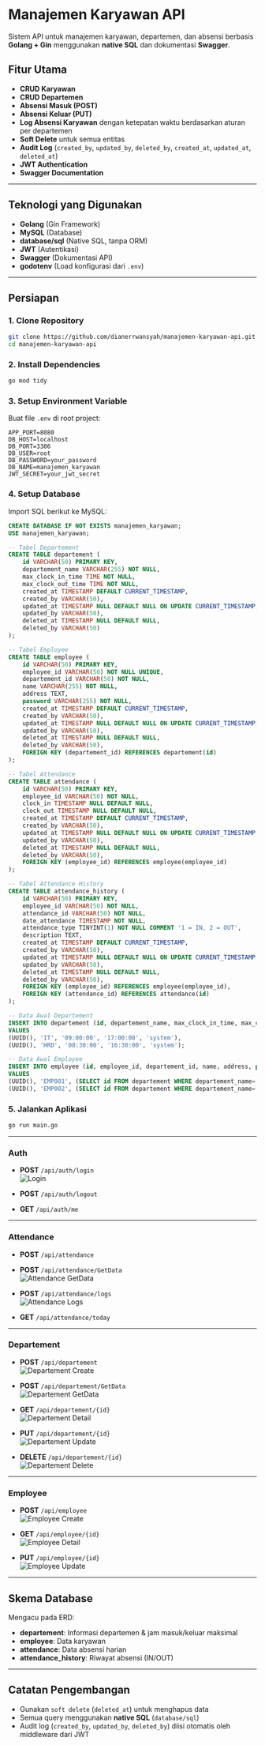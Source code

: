 # Manajemen Karyawan API

Sistem API untuk manajemen karyawan, departemen, dan absensi berbasis **Golang + Gin** menggunakan **native SQL** dan dokumentasi **Swagger**.

## Fitur Utama
- **CRUD Karyawan**
- **CRUD Departemen**
- **Absensi Masuk (POST)**
- **Absensi Keluar (PUT)**
- **Log Absensi Karyawan** dengan ketepatan waktu berdasarkan aturan per departemen
- **Soft Delete** untuk semua entitas
- **Audit Log** (`created_by`, `updated_by`, `deleted_by`, `created_at`, `updated_at`, `deleted_at`)
- **JWT Authentication**
- **Swagger Documentation**

---

## Teknologi yang Digunakan
- **Golang** (Gin Framework)
- **MySQL** (Database)
- **database/sql** (Native SQL, tanpa ORM)
- **JWT** (Autentikasi)
- **Swagger** (Dokumentasi API)
- **godotenv** (Load konfigurasi dari `.env`)

---

##  Persiapan

### 1. Clone Repository
```bash
git clone https://github.com/dianerrwansyah/manajemen-karyawan-api.git
cd manajemen-karyawan-api
```

### 2. Install Dependencies
```bash
go mod tidy
```

### 3. Setup Environment Variable
Buat file `.env` di root project:
```env
APP_PORT=8080
DB_HOST=localhost
DB_PORT=3306
DB_USER=root
DB_PASSWORD=your_password
DB_NAME=manajemen_karyawan
JWT_SECRET=your_jwt_secret
```

### 4. Setup Database
Import SQL berikut ke MySQL:

```sql
CREATE DATABASE IF NOT EXISTS manajemen_karyawan;
USE manajemen_karyawan;

-- Tabel Departement
CREATE TABLE departement (
    id VARCHAR(50) PRIMARY KEY,
    departement_name VARCHAR(255) NOT NULL,
    max_clock_in_time TIME NOT NULL,
    max_clock_out_time TIME NOT NULL,
    created_at TIMESTAMP DEFAULT CURRENT_TIMESTAMP,
    created_by VARCHAR(50),
    updated_at TIMESTAMP NULL DEFAULT NULL ON UPDATE CURRENT_TIMESTAMP,
    updated_by VARCHAR(50),
    deleted_at TIMESTAMP NULL DEFAULT NULL,
    deleted_by VARCHAR(50)
);

-- Tabel Employee
CREATE TABLE employee (
    id VARCHAR(50) PRIMARY KEY,
    employee_id VARCHAR(50) NOT NULL UNIQUE,
    departement_id VARCHAR(50) NOT NULL,
    name VARCHAR(255) NOT NULL,
    address TEXT,
    password VARCHAR(255) NOT NULL,
    created_at TIMESTAMP DEFAULT CURRENT_TIMESTAMP,
    created_by VARCHAR(50),
    updated_at TIMESTAMP NULL DEFAULT NULL ON UPDATE CURRENT_TIMESTAMP,
    updated_by VARCHAR(50),
    deleted_at TIMESTAMP NULL DEFAULT NULL,
    deleted_by VARCHAR(50),
    FOREIGN KEY (departement_id) REFERENCES departement(id)
);

-- Tabel Attendance
CREATE TABLE attendance (
    id VARCHAR(50) PRIMARY KEY,
    employee_id VARCHAR(50) NOT NULL,
    clock_in TIMESTAMP NULL DEFAULT NULL,
    clock_out TIMESTAMP NULL DEFAULT NULL,
    created_at TIMESTAMP DEFAULT CURRENT_TIMESTAMP,
    created_by VARCHAR(50),
    updated_at TIMESTAMP NULL DEFAULT NULL ON UPDATE CURRENT_TIMESTAMP,
    updated_by VARCHAR(50),
    deleted_at TIMESTAMP NULL DEFAULT NULL,
    deleted_by VARCHAR(50),
    FOREIGN KEY (employee_id) REFERENCES employee(employee_id)
);

-- Tabel Attendance History
CREATE TABLE attendance_history (
    id VARCHAR(50) PRIMARY KEY,
    employee_id VARCHAR(50) NOT NULL,
    attendance_id VARCHAR(50) NOT NULL,
    date_attendance TIMESTAMP NOT NULL,
    attendance_type TINYINT(1) NOT NULL COMMENT '1 = IN, 2 = OUT',
    description TEXT,
    created_at TIMESTAMP DEFAULT CURRENT_TIMESTAMP,
    created_by VARCHAR(50),
    updated_at TIMESTAMP NULL DEFAULT NULL ON UPDATE CURRENT_TIMESTAMP,
    updated_by VARCHAR(50),
    deleted_at TIMESTAMP NULL DEFAULT NULL,
    deleted_by VARCHAR(50),
    FOREIGN KEY (employee_id) REFERENCES employee(employee_id),
    FOREIGN KEY (attendance_id) REFERENCES attendance(id)
);

-- Data Awal Departement
INSERT INTO departement (id, departement_name, max_clock_in_time, max_clock_out_time, created_by)
VALUES
(UUID(), 'IT', '09:00:00', '17:00:00', 'system'),
(UUID(), 'HRD', '08:30:00', '16:30:00', 'system');

-- Data Awal Employee
INSERT INTO employee (id, employee_id, departement_id, name, address, password, created_by)
VALUES
(UUID(), 'EMP001', (SELECT id FROM departement WHERE departement_name='IT'), 'Dian Erwansyah', 'Jl. Merdeka No. 10', '$2y$12$Sayj3fjn6J6XrPZvUs0zpuprWh6VuqRqOJORIS7uw9SjtFYIWez4G', 'system'),
(UUID(), 'EMP002', (SELECT id FROM departement WHERE departement_name='HRD'), 'Putra Pratama', 'Jl. Mawar No. 5', '$2y$12$Sayj3fjn6J6XrPZvUs0zpuprWh6VuqRqOJORIS7uw9SjtFYIWez4G', 'system');
```

### 5. Jalankan Aplikasi
```bash
go run main.go
```

---


### Auth
- **POST** `/api/auth/login`  
  ![Login](https://github.com/user-attachments/assets/54ba0d29-03af-488e-97c9-c22dbb99a3d9)

- **POST** `/api/auth/logout`

- **GET** `/api/auth/me`

---

### Attendance
- **POST** `/api/attendance`

- **POST** `/api/attendance/GetData`  
  ![Attendance GetData](https://github.com/user-attachments/assets/4008a420-041a-4848-82a9-9057d6bfa3b7)

- **POST** `/api/attendance/logs`  
  ![Attendance Logs](https://github.com/user-attachments/assets/df748ef3-8f03-4510-9e60-334a043a331c)

- **GET** `/api/attendance/today`

---

### Departement
- **POST** `/api/departement`  
  ![Departement Create](https://github.com/user-attachments/assets/82bd9a24-cdba-46ba-960f-77139dded20e)

- **POST** `/api/departement/GetData`  
  ![Departement GetData](https://github.com/user-attachments/assets/2beed3bf-9de9-4113-86a7-34fa49d08e1c)

- **GET** `/api/departement/{id}`  
  ![Departement Detail](https://github.com/user-attachments/assets/533ceec8-4295-4570-91a9-ab4b7c43ee33)

- **PUT** `/api/departement/{id}`  
  ![Departement Update](https://github.com/user-attachments/assets/e8458ab9-14ea-444f-848d-3fee31e85cd7)

- **DELETE** `/api/departement/{id}`  
  ![Departement Delete](https://github.com/user-attachments/assets/982bf7bd-5941-4d99-a5f1-26d789c83237)

---

### Employee
- **POST** `/api/employee`  
  ![Employee Create](https://github.com/user-attachments/assets/f8a5dcad-545e-4d97-90f1-2ea23cf37930)

- **GET** `/api/employee/{id}`  
  ![Employee Detail](https://github.com/user-attachments/assets/0e77f629-21e7-4a7b-9157-96e37d7f2224)

- **PUT** `/api/employee/{id}`  
  ![Employee Update](https://github.com/user-attachments/assets/daf87c92-efce-42b7-b882-268970bcf279)


---

## Skema Database
Mengacu pada ERD:
- **departement**: Informasi departemen & jam masuk/keluar maksimal
- **employee**: Data karyawan
- **attendance**: Data absensi harian
- **attendance_history**: Riwayat absensi (IN/OUT)

---

## Catatan Pengembangan
- Gunakan `soft delete` (`deleted_at`) untuk menghapus data
- Semua query menggunakan **native SQL** (`database/sql`)
- Audit log (`created_by`, `updated_by`, `deleted_by`) diisi otomatis oleh middleware dari JWT

